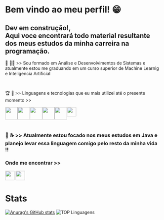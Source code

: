 <h1 style="alignself:center"> Bem vindo ao meu perfil! 😁 </h1>
<h2>Dev em construção!, <br> Aqui voce encontrará todo material resultante dos meus estudos da minha carreira na programação. </h2>

<p>📖 👩‍🎓 >> Sou formado em Análise e Desenvolvimentos de Sistemas e atualmente estou me graduando em um curso superior de Machine Learnig e Inteligencia Artificial </p>
<br>
<p>🏆 🔎 >> Linguagens e tecnologias que eu mais utilizei até o presente momento >></p>

<div style = "display:flex" style="alignself:center">
<img src="https://cdn.jsdelivr.net/gh/devicons/devicon@latest/icons/java/java-original.svg"  width=40px/>
<img src="https://cdn.jsdelivr.net/gh/devicons/devicon@latest/icons/css3/css3-original.svg"  width=40px/>
<img src="https://cdn.jsdelivr.net/gh/devicons/devicon@latest/icons/html5/html5-original.svg"   width=40px/>        
<img src="https://cdn.jsdelivr.net/gh/devicons/devicon@latest/icons/javascript/javascript-original.svg" width=40px/>
<img src="https://cdn.jsdelivr.net/gh/devicons/devicon@latest/icons/mysql/mysql-original-wordmark.svg"  width=40px/>
<img src="https://cdn.jsdelivr.net/gh/devicons/devicon@latest/icons/react/react-original.svg"  width=30px/>
</div>
<br>
<h3>🎯 ☕ >> Atualmente estou focado nos meus estudos em Java e planejo levar essa linguagem comigo pelo resto da minha vida !!<h3>
          
<h3>Onde me encontrar >> </h3>
<a href=https://www.linkedin.com/in/alllisson-sousa-541b39296 target="_blank"><img src="https://img.icons8.com/?size=100&id=13930&format=png&color=000000"  width=30px /></a>
<a href=http://allissonsousa7@outlook.com  target="_blank"><img src="https://img.icons8.com/?size=100&id=X0mEIh0RyDdL&format=png&color=000000"  width=30px /></a>

<h1>Stats</h1>

[![Anurag's GitHub stats](https://github-readme-stats.vercel.app/api?username=allissonsousa)](https://github.com/allissonsousa/github-readme-stats)
![TOP Linguagens](https://github-readme-stats.vercel.app/api/top-langs/?username=allissonsousa&layout=compact&theme=dracula)
